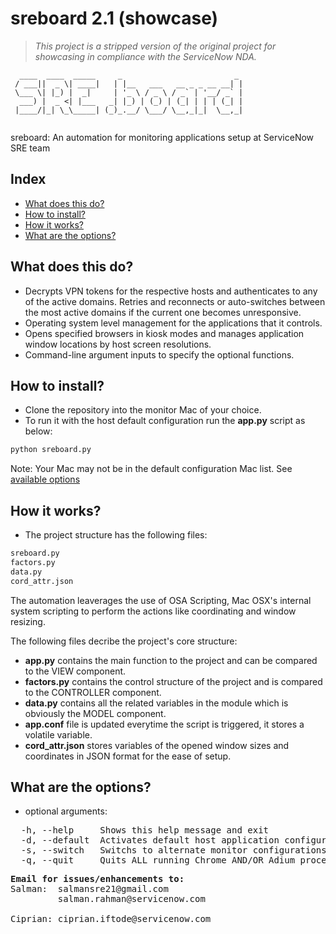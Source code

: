 # sreboard 2.1 (showcase)
> *This project is a stripped version of the original project for showcasing in compliance with the ServiceNow NDA.*
```
  ____  ____  _____     _                         _ 
 / ___||  _ \| ____|   | |__   ___   __ _ _ __ __| |
 \___ \| |_) |  _|     | '_ \ / _ \ / _` | '__/ _` |
  ___) |  _ <| |___   _| |_) | (_) | (_| | | | (_| |
 |____/|_| \_\_____| (_)_.__/ \___/ \__,_|_|  \__,_|
                                                    
```

sreboard: An automation for monitoring applications setup at ServiceNow SRE team


## Index

* [What does this do?](#what-does-this-do)
* [How to install?](#how-to-install)
* [How it works?](#how-it-works)
* [What are the options?](#what-are-the-options)




## What does this do?

* Decrypts VPN tokens for the respective hosts and authenticates to any of the active domains. Retries and reconnects or 
auto-switches between the most active domains if the current one becomes unresponsive. 
* Operating system level management for the applications that it controls.
* Opens specified browsers in kiosk modes and manages application window locations by host screen resolutions. 
* Command-line argument inputs to specify the optional functions.



## How to install?
* Clone the repository into the monitor Mac of your choice.
* To run it with the host default configuration run the <b>app.py</b> script as below:

```python
python sreboard.py
```
 Note: Your Mac may not be in the default configuration Mac list. See [available options](#what-are-the-options)



## How it works?
* The project structure has the following files:

```python
sreboard.py
factors.py
data.py
cord_attr.json
```

The automation leaverages the use of OSA Scripting, Mac OSX's internal system scripting to perform the actions like 
coordinating and window resizing.


The following files decribe the project's core structure:
* <b>app.py</b> contains the main function to the project and can be compared to the VIEW component.
* <b>factors.py</b> contains the control structure of the project and is compared to the CONTROLLER component.
* <b>data.py</b> contains all the related variables in the module which is obviously the MODEL component.
* <b>app.conf</b> file is updated everytime the script is triggered, it stores a volatile variable.
* <b>cord_attr.json</b> stores variables of the opened window sizes and coordinates in JSON format for the ease of setup.



## What are the options?

* optional arguments:

<pre>
  -h, --help     Shows this help message and exit
  -d, --default  Activates default host application configurations
  -s, --switch   Switchs to alternate monitor configurations
  -q, --quit     Quits ALL running Chrome AND/OR Adium processes only
</pre>


<pre>
<b>Email for issues/enhancements to:</b>
Salman:  salmansre21@gmail.com
         salman.rahman@servicenow.com
         
Ciprian: ciprian.iftode@servicenow.com
</pre>